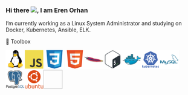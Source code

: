 ### Hi there <img src="https://raw.githubusercontent.com/MartinHeinz/MartinHeinz/master/wave.gif" width="30px">, I am Eren Orhan

I’m currently working as a Linux System Administrator and studying on Docker, Kubernetes, Ansible, ELK.

🧰 Toolbox

<img src="https://github.com/devicons/devicon/blob/master/icons/linux/linux-original.svg" alt="Linux Lego" width="50px" height="50px"><img src="https://github.com/devicons/devicon/blob/master/icons/javascript/javascript-original.svg" width="50px" height="50px" alt="Jasascript Logo"> <img src="https://github.com/devicons/devicon/blob/master/icons/css3/css3-original.svg" width="50px" height="50px" alt="CSS3 Lego"> <img src="https://github.com/devicons/devicon/blob/master/icons/html5/html5-original.svg" width="50px" height="50px" alt="HTML5 Lego"><img src="https://github.com/devicons/devicon/blob/master/icons/apache/apache-original.svg" width="50px" height="50px"><img src="https://github.com/devicons/devicon/blob/master/icons/bash/bash-original.svg" width="50px" height="50px"><img src="https://github.com/devicons/devicon/blob/master/icons/docker/docker-original.svg" width="50px" height="50px"><img src="https://github.com/devicons/devicon/blob/master/icons/kubernetes/kubernetes-plain-wordmark.svg" width="50px" height="50px"><img src="https://github.com/devicons/devicon/blob/master/icons/mysql/mysql-plain-wordmark.svg" width="50px" height="50px"><img src="https://github.com/devicons/devicon/blob/master/icons/postgresql/postgresql-original-wordmark.svg" width="50px" height="50px"><img src="https://github.com/devicons/devicon/blob/master/icons/ubuntu/ubuntu-plain-wordmark.svg" width="50px" height="50px"><img srx="https://github.com/devicons/devicon/blob/master/icons/tomcat/tomcat-original-wordmark.svg" width="50px" height="50px">


<!--
**orhaanerenn/orhaanerenn** is a ✨ _special_ ✨ repository because its `README.md` (this file) appears on your GitHub profile.

Here are some ideas to get you started:

- 🔭 I’m currently working on ...
- 🌱 I’m currently learning ...
- 👯 I’m looking to collaborate on ...
- 🤔 I’m looking for help with ...
- 💬 Ask me about ...
- 📫 How to reach me: ...
- 😄 Pronouns: ...
- ⚡ Fun fact: ...
-->
